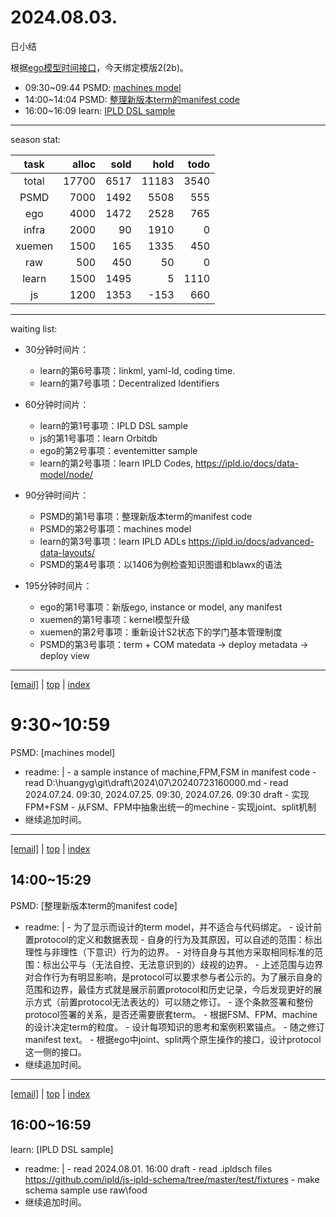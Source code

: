 # 2024.08.03.
日小结

<a id="top"></a>
根据[ego模型时间接口](https://gitee.com/hyg/blog/blob/master/timeflow.md)，今天绑定模版2(2b)。

<a id="index"></a>
- 09:30~09:44	PSMD: [machines model](#20240803093000)
- 14:00~14:04	PSMD: [整理新版本term的manifest code](#20240803140000)
- 16:00~16:09	learn: [IPLD DSL sample](#20240803160000)

---
season stat:

| task | alloc | sold | hold | todo |
| :---: | ---: | ---: | ---: | ---: |
| total | 17700 | 6517 | 11183 | 3540 |
| PSMD | 7000 | 1492 | 5508 | 555 |
| ego | 4000 | 1472 | 2528 | 765 |
| infra | 2000 | 90 | 1910 | 0 |
| xuemen | 1500 | 165 | 1335 | 450 |
| raw | 500 | 450 | 50 | 0 |
| learn | 1500 | 1495 | 5 | 1110 |
| js | 1200 | 1353 | -153 | 660 |

---
waiting list:


- 30分钟时间片：
  - learn的第6号事项：linkml, yaml-ld, coding time.
  - learn的第7号事项：Decentralized Identifiers

- 60分钟时间片：
  - learn的第1号事项：IPLD DSL sample
  - js的第1号事项：learn Orbitdb
  - ego的第2号事项：eventemitter sample
  - learn的第2号事项：learn IPLD Codes, https://ipld.io/docs/data-model/node/

- 90分钟时间片：
  - PSMD的第1号事项：整理新版本term的manifest code
  - PSMD的第2号事项：machines model
  - learn的第3号事项：learn IPLD ADLs https://ipld.io/docs/advanced-data-layouts/
  - PSMD的第4号事项：以1406为例检查知识图谱和blawx的语法

- 195分钟时间片：
  - ego的第1号事项：新版ego, instance or model, any manifest
  - xuemen的第1号事项：kernel模型升级
  - xuemen的第2号事项：重新设计S2状态下的学门基本管理制度
  - PSMD的第3号事项：term + COM matedata -> deploy metadata -> deploy view

---
<a href="mailto:huangyg@mars22.com?subject=关于2024.08.03.[machines model]任务&body=日期: 2024.08.03.%0D%0A序号: 5%0D%0A手稿:../../draft/2024/08/20240803093000.md%0D%0A---请勿修改邮件主题及以上内容 从下一行开始写您的想法---%0D%0A">[email]</a> | [top](#top) | [index](#index)
<a id="20240803093000"></a>
# 9:30~10:59
PSMD: [machines model]

- readme: |
      - a sample instance of machine,FPM,FSM in manifest code 
      - read D:\huangyg\git\draft\2024\07\20240723160000.md
      - read 2024.07.24. 09:30, 2024.07.25. 09:30, 2024.07.26. 09:30 draft
      - 实现FPM+FSM
      - 从FSM、FPM中抽象出统一的mechine
      - 实现joint、split机制
- 继续追加时间。

---
<a href="mailto:huangyg@mars22.com?subject=关于2024.08.03.[整理新版本term的manifest code]任务&body=日期: 2024.08.03.%0D%0A序号: 7%0D%0A手稿:../../draft/2024/08/20240803140000.md%0D%0A---请勿修改邮件主题及以上内容 从下一行开始写您的想法---%0D%0A">[email]</a> | [top](#top) | [index](#index)
<a id="20240803140000"></a>
## 14:00~15:29
PSMD: [整理新版本term的manifest code]

- readme: |
      - 为了显示而设计的term model，并不适合与代码绑定。
      - 设计前置protocol的定义和数据表现
        - 自身的行为及其原因，可以自述的范围：标出理性与非理性（下意识）行为的边界。
        - 对待自身与其他方采取相同标准的范围：标出公平与（无法自控、无法意识到的）歧视的边界。
        - 上述范围与边界对合作行为有明显影响，是protocol可以要求参与者公示的。为了展示自身的范围和边界，最佳方式就是展示前置protocol和历史记录，今后发现更好的展示方式（前置protocol无法表达的）可以随之修订。
      - 逐个条款签署和整份protocol签署的关系，是否还需要嵌套term。
        - 根据FSM、FPM、machine的设计决定term的粒度。
        - 设计每项知识的思考和案例积累锚点。
      - 随之修订manifest text。
      - 根据ego中joint、split两个原生操作的接口，设计protocol这一侧的接口。
- 继续追加时间。
---
<a href="mailto:huangyg@mars22.com?subject=关于2024.08.03.[IPLD DSL sample]任务&body=日期: 2024.08.03.%0D%0A序号: 9%0D%0A手稿:../../draft/2024/08/20240803160000.md%0D%0A---请勿修改邮件主题及以上内容 从下一行开始写您的想法---%0D%0A">[email]</a> | [top](#top) | [index](#index)
<a id="20240803160000"></a>
## 16:00~16:59
learn: [IPLD DSL sample]

- readme: |
      - read 2024.08.01. 16:00 draft
      - read .ipldsch files https://github.com/ipld/js-ipld-schema/tree/master/test/fixtures
      - make schema sample use raw\food 
- 继续追加时间。